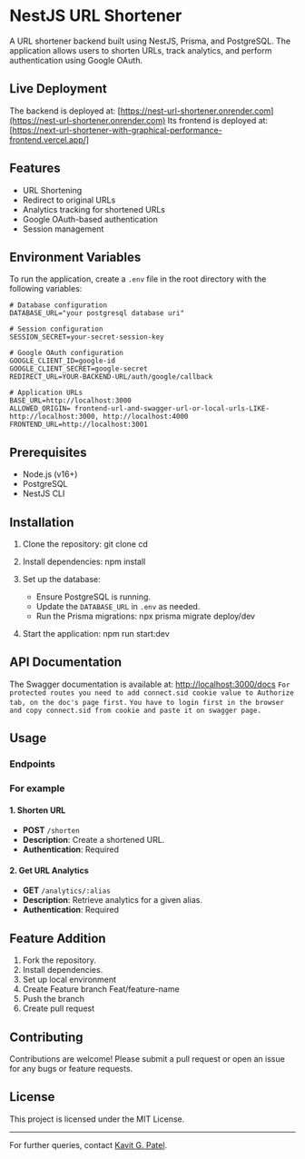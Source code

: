 # NestJS URL Shortener

A URL shortener backend built using NestJS, Prisma, and PostgreSQL. The application allows users to shorten URLs, track analytics, and perform authentication using Google OAuth.

## Live Deployment
The backend is deployed at: [https://nest-url-shortener.onrender.com](https://nest-url-shortener.onrender.com)
Its frontend is deployed at:[https://next-url-shortener-with-graphical-performance-frontend.vercel.app/]

## Features
- URL Shortening
- Redirect to original URLs
- Analytics tracking for shortened URLs
- Google OAuth-based authentication
- Session management

## Environment Variables
To run the application, create a `.env` file in the root directory with the following variables:

```env
# Database configuration
DATABASE_URL="your postgresql database uri"

# Session configuration
SESSION_SECRET=your-secret-session-key

# Google OAuth configuration
GOOGLE_CLIENT_ID=google-id
GOOGLE_CLIENT_SECRET=google-secret
REDIRECT_URL=YOUR-BACKEND-URL/auth/google/callback

# Application URLs
BASE_URL=http://localhost:3000
ALLOWED_ORIGIN= frontend-url-and-swagger-url-or-local-urls-LIKE-http://localhost:3000, http://localhost:4000
FRONTEND_URL=http://localhost:3001
```

## Prerequisites
- Node.js (v16+)
- PostgreSQL
- NestJS CLI

## Installation

1. Clone the repository:
   git clone <repository-url>
   cd <repository-folder>


2. Install dependencies:
   npm install


3. Set up the database:
   - Ensure PostgreSQL is running.
   - Update the `DATABASE_URL` in `.env` as needed.
   - Run the Prisma migrations:
     npx prisma migrate deploy/dev

4. Start the application:
   npm run start:dev

## API Documentation
The Swagger documentation is available at:
[http://localhost:3000/docs](http://localhost:3000/docs)
`For protected routes you need to add connect.sid cookie value to Authorize tab, on the doc's page first.`
`You have to login first in the browser and copy connect.sid from cookie and paste it on swagger page.`


## Usage
### Endpoints
### For example
#### 1. Shorten URL
- **POST** `/shorten`
- **Description**: Create a shortened URL.
- **Authentication**: Required

#### 2. Get URL Analytics
- **GET** `/analytics/:alias`
- **Description**: Retrieve analytics for a given alias.
- **Authentication**: Required

## Feature Addition
1. Fork the repository.
2. Install dependencies.
3. Set up local environment
4. Create Feature branch Feat/feature-name
5. Push the branch
6. Create pull request

## Contributing
Contributions are welcome! Please submit a pull request or open an issue for any bugs or feature requests.

## License
This project is licensed under the MIT License.

---

For further queries, contact [Kavit G. Patel](mailto:kvpatel.er@gmail.com).
